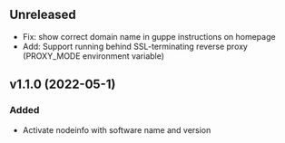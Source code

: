 ## Unreleased

* Fix: show correct domain name in guppe instructions on homepage
* Add: Support running behind SSL-terminating reverse proxy (PROXY_MODE environment variable)

## v1.1.0 (2022-05-1)

### Added

* Activate nodeinfo with software name and version
